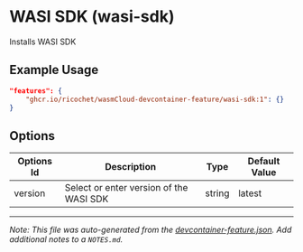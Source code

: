 
# WASI SDK (wasi-sdk)

Installs WASI SDK

## Example Usage

```json
"features": {
    "ghcr.io/ricochet/wasmCloud-devcontainer-feature/wasi-sdk:1": {}
}
```

## Options

| Options Id | Description | Type | Default Value |
|-----|-----|-----|-----|
| version | Select or enter version of the WASI SDK | string | latest |



---

_Note: This file was auto-generated from the [devcontainer-feature.json](https://github.com/ricochet/wasmCloud-devcontainer-feature/blob/main/src/wasi-sdk/devcontainer-feature.json).  Add additional notes to a `NOTES.md`._
